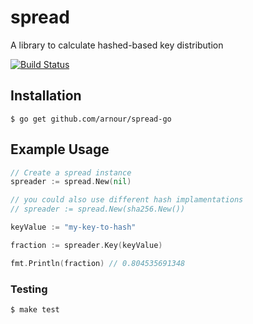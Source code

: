 # spread

A library to calculate hashed-based key distribution

[![Build Status](https://travis-ci.org/arnour/spread.svg?branch=master)](https://travis-ci.org/arnour/spread)

## Installation

    $ go get github.com/arnour/spread-go

## Example Usage

```go
// Create a spread instance
spreader := spread.New(nil)

// you could also use different hash implamentations
// spreader := spread.New(sha256.New())

keyValue := "my-key-to-hash"

fraction := spreader.Key(keyValue)

fmt.Println(fraction) // 0.804535691348
```

### Testing

    $ make test

